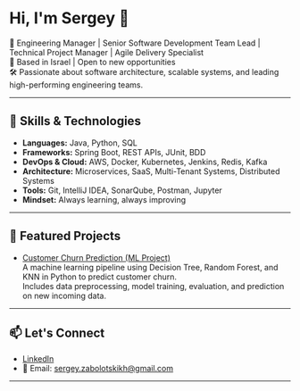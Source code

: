 # Hi, I'm Sergey 👋

🎯 Engineering Manager | Senior Software Development Team Lead | Technical Project Manager | Agile Delivery Specialist  
📍 Based in Israel | Open to new opportunities  
🛠️ Passionate about software architecture, scalable systems, and leading high-performing engineering teams.

---

## 🚀 Skills & Technologies

- **Languages:** Java, Python, SQL  
- **Frameworks:** Spring Boot, REST APIs, JUnit, BDD  
- **DevOps & Cloud:** AWS, Docker, Kubernetes, Jenkins, Redis, Kafka  
- **Architecture:** Microservices, SaaS, Multi-Tenant Systems, Distributed Systems  
- **Tools:** Git, IntelliJ IDEA, SonarQube, Postman, Jupyter  
- **Mindset:** Always learning, always improving

---

## 📂 Featured Projects

- [Customer Churn Prediction (ML Project)](https://github.com/SergeyZabolotskikh/churn-prediction-ml)  
  A machine learning pipeline using Decision Tree, Random Forest, and KNN in Python to predict customer churn.  
  Includes data preprocessing, model training, evaluation, and prediction on new incoming data.

---

## 📫 Let's Connect

- [LinkedIn](https://www.linkedin.com/in/sergey-zabolotskikh)  
- 📧 Email: sergey.zabolotskikh@gmail.com

---
